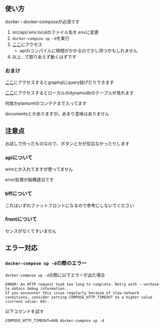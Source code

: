 ## 使い方

docker・docker-composeが必須です

1. src/api/.env.localのファイル名を.envに変更
1. `docker-compose up -d`を実行
2. [ここ](http://localhost/sections)にアクセス
   - apiのコンパイルに時間がかかるので少し待つかもしれません
3. 以上…で取りあえず動くはずです

### おまけ

[ここ](http://localhost:3000/graphql)にアクセスするとgraphqlにquery投げたりできます

[ここ](http://localhost:8001)にアクセスするとローカルのdynamodbのテーブルが見れます

何故かplantumlのコンテナまで入ってます

documentsとかありますが。あまり意味はありません

## 注意点

お試しで作ったものなので、ボタンとかが反応なかったりします

### apiについて

wireとか入れてますが使ってません

error処理が結構適当です

### bffについて

これはいずれファットフロントになるので参考にしないでください

### frontについて

センスがなくてすいません

## エラー対応

### `docker-compose up -d`の際のエラー

`docker-compose up -d`の際に以下エラーが出た場合

```
ERROR: An HTTP request took too long to complete. Retry with --verbose to obtain debug information.
If you encounter this issue regularly because of slow network conditions, consider setting COMPOSE_HTTP_TIMEOUT to a higher value (current value: 60).
```

以下コマンドを試す

`COMPOSE_HTTP_TIMEOUT=600 docker-compose up -d`